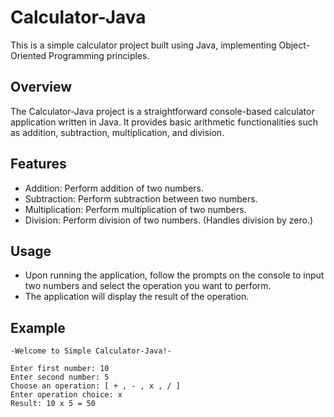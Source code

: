 # Calculator-Java
This is a simple calculator project built using Java, implementing Object-Oriented Programming principles.

## Overview
The Calculator-Java project is a straightforward console-based calculator application written in Java. It provides basic arithmetic functionalities such as addition, subtraction, multiplication, and division.

## Features
- Addition: Perform addition of two numbers.
- Subtraction: Perform subtraction between two numbers.
- Multiplication: Perform multiplication of two numbers.
- Division: Perform division of two numbers. (Handles division by zero.)

## Usage
- Upon running the application, follow the prompts on the console to input two numbers and select the operation you want to perform.
- The application will display the result of the operation.

## Example
```
-Welcome to Simple Calculator-Java!- 

Enter first number: 10
Enter second number: 5
Choose an operation: [ + , - , x , / ] 
Enter operation choice: x
Result: 10 x 5 = 50
```